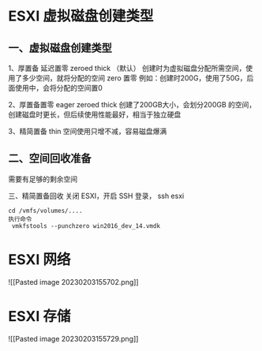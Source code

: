 # ESXI 虚拟磁盘创建类型
## 一、虚拟磁盘创建类型
1、厚置备 延迟置零 zeroed thick （默认）
创建时为虚拟磁盘分配所需空间，使用了多少空间，就将分配的空间 zero 置零
例如：创建时200G，使用了50G，后面使用中，会将分配的空间置0

2、厚置备置零 eager zeroed thick
创建了200GB大小，会划分200GB 的空间，创建磁盘时更长，但后续使用性能最好，相当于独立硬盘

3、精简置备 thin
空间使用只增不减，容易磁盘爆满


## 二、空间回收准备
需要有足够的剩余空间

三、精简置备回收
关闭 ESXI，开启 SSH 登录， ssh esxi

    cd /vmfs/volumes/....
    执行命令
     vmkfstools --punchzero win2016_dev_14.vmdk


# ESXI 网络

![[Pasted image 20230203155702.png]]

# ESXI 存储
![[Pasted image 20230203155729.png]]

